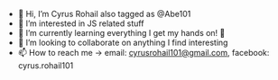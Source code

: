 - 👋 Hi, I’m Cyrus Rohail also tagged as @Abe101
- 👀 I’m interested in JS related stuff
- 🌱 I’m currently learning everything I get my hands on! 🤯
- 💞️ I’m looking to collaborate on anything I find interesting
- 📫 How to reach me -> email: cyrusrohail101@gmail.com, facebook: cyrus.rohail101

<!---
Abe101/Abe101 is a ✨ special ✨ repository because its `README.md` (this file) appears on your GitHub profile.
You can click the Preview link to take a look at your changes.
--->
